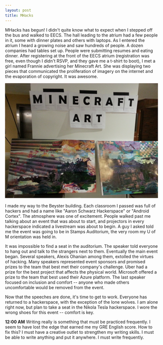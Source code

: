 ```yaml
---
layout: post
title: MHacks
---
```


MHacks has begun! I didn't quite know what to expect when I stepped off the bus and walked to EECS. The hall leading to the atrium had a few people in it, some with dinner plates and others with laptops. As I entered the atrium I heard a growing noise and saw hundreds of people. A dozen companies had tables set up. People were submitting resumes and eating dinner. After registering at the front of the EECS atrium (registration was free, even though I didn't RSVP, and they gave me a t-shirt to boot), I met a girl named Frannie advertising her Minecraft Art. She was displaying two pieces that communicated the proliferation of imagery on the internet and the evaporation of copyright. It was awesome.

![Minecraft art!](/images/MHacksMinecraft.jpg)

I made my way to the Beyster building. Each classroom I passed was full of hackers and had a name like "Aaron Schwarz Hackerspace" or "Android Cortex". The atmosphere was one of excitement. People walked past me talking about an event that was about to start, and projectors in every hackerspace indicated a livestream was about to begin. A guy I asked told me the event was going to be in Stamps Auditorium, the very room my U of M orientation was held in.

It was impossible to find a seat in the auditorium. The speaker told everyone to hang out and talk to the strangers next to them. Eventually the main event began. Several speakers, Alexis Ohanian among them, extolled the virtues of hacking. Many speakers represented event sponsors and promised prizes to the team that best met their company's challenge. Uber had a prize for the best project that affects the physical world. Microsoft offered a prize to the team that best used their Azure platform. The last speaker focused on inclusion and comfort -- anyone who made others uncomfortable would be removed from the event.

Now that the speeches are done, it's time to get to work. Everyone has returned to a hackerspace, with the exception of the lone wolves. I am alone right now, but plan to take a seat in the Nikola Tesla hackerspace. I wore the wrong shoes for this event -- comfort is key.

**12:00 AM** Writing really is something that must be practiced frequently. I seem to have lost the edge that earned me my GRE English score. How to fix this? I must have a creative outlet to strengthen my writing skills. I must be able to write anything and put it anywhere. I must write frequently.